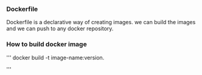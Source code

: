 ### Dockerfile
Dockerfile is a declarative way of creating images.
we can build the images and we can push to any docker repository.

### How to build docker image

'''
docker build -t image-name:version.

'''

 